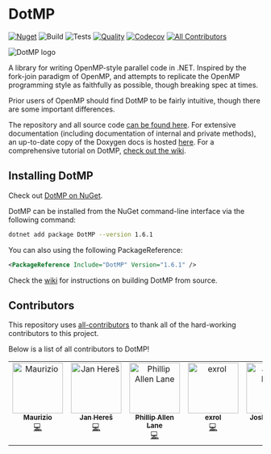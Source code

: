 # DotMP

[![Nuget](https://img.shields.io/nuget/v/DotMP.svg?style=flat-square)](https://www.nuget.org/packages/DotMP)
![Build](https://github.com/computablee/DotMP/actions/workflows/compile.yml/badge.svg)
![Tests](https://github.com/computablee/DotMP/actions/workflows/integration.yml/badge.svg)
[![Quality](https://github.com/computablee/DotMP/actions/workflows/lint.yml/badge.svg)](https://github.com/marketplace/actions/super-linter)
[![Codecov](https://codecov.io/gh/computablee/DotMP/graph/badge.svg?token=MHAKXKRV1K)](https://codecov.io/gh/computablee/DotMP)
[![All Contributors](https://img.shields.io/github/all-contributors/computablee/DotMP?color=ee8449&style=flat-square)](#contributors)

![DotMP logo](https://raw.githubusercontent.com/computablee/DotMP/main/dotmp_logo.png)

A library for writing OpenMP-style parallel code in .NET.
Inspired by the fork-join paradigm of OpenMP, and attempts to replicate the OpenMP programming style as faithfully as possible, though breaking spec at times.

Prior users of OpenMP should find DotMP to be fairly intuitive, though there are some important differences.

The repository and all source code [can be found here](https://github.com/computablee/DotMP/tree/main).
For extensive documentation (including documentation of internal and private methods), an up-to-date copy of the Doxygen docs is hosted [here](https://computablee.github.io/DotMP/).
For a comprehensive tutorial on DotMP, [check out the wiki](https://github.com/computablee/DotMP/wiki).

## Installing DotMP

Check out [DotMP on NuGet](https://www.nuget.org/packages/DotMP).

DotMP can be installed from the NuGet command-line interface via the following command:
```sh
dotnet add package DotMP --version 1.6.1
```
You can also using the following PackageReference:
```xml
<PackageReference Include="DotMP" Version="1.6.1" />
```
Check the [wiki](https://github.com/computablee/DotMP/wiki#building-dotmp-from-source) for instructions on building DotMP from source.

## Contributors

This repository uses [all-contributors](https://github.com/all-contributors/all-contributors) to thank all of the hard-working contributors to this project.

Below is a list of all contributors to DotMP!

<!-- ALL-CONTRIBUTORS-LIST:START - Do not remove or modify this section -->
<!-- prettier-ignore-start -->
<!-- markdownlint-disable -->
<table>
  <tbody>
    <tr>
      <td align="center" valign="top" width="14.28%"><a href="https://github.com/MaurizioPz"><img src="https://avatars.githubusercontent.com/u/455216?v=4?s=100" width="100px;" alt="Maurizio"/><br /><sub><b>Maurizio</b></sub></a><br /><a href="https://github.com/computablee/DotMP/commits?author=MaurizioPz" title="Code">💻</a></td>
      <td align="center" valign="top" width="14.28%"><a href="https://janheres.eu"><img src="https://avatars.githubusercontent.com/u/74781187?v=4?s=100" width="100px;" alt="Jan Hereš"/><br /><sub><b>Jan Hereš</b></sub></a><br /><a href="https://github.com/computablee/DotMP/commits?author=HarryHeres" title="Code">💻</a></td>
      <td align="center" valign="top" width="14.28%"><a href="https://github.com/computablee"><img src="https://avatars.githubusercontent.com/u/20172521?v=4?s=100" width="100px;" alt="Phillip Allen Lane"/><br /><sub><b>Phillip Allen Lane</b></sub></a><br /><a href="https://github.com/computablee/DotMP/commits?author=computablee" title="Code">💻</a></td>
      <td align="center" valign="top" width="14.28%"><a href="https://github.com/exrol"><img src="https://avatars.githubusercontent.com/u/86170495?v=4?s=100" width="100px;" alt="exrol"/><br /><sub><b>exrol</b></sub></a><br /><a href="https://github.com/computablee/DotMP/commits?author=exrol" title="Code">💻</a></td>
      <td align="center" valign="top" width="14.28%"><a href="https://github.com/jestes15"><img src="https://avatars.githubusercontent.com/u/51448244?v=4?s=100" width="100px;" alt="Joshua Estes"/><br /><sub><b>Joshua Estes</b></sub></a><br /><a href="https://github.com/computablee/DotMP/commits?author=jestes15" title="Code">💻</a></td>
      <td align="center" valign="top" width="14.28%"><a href="https://www.bayoosoft.com/"><img src="https://avatars.githubusercontent.com/u/45914736?v=4?s=100" width="100px;" alt="blouflashdb"/><br /><sub><b>blouflashdb</b></sub></a><br /><a href="https://github.com/computablee/DotMP/commits?author=blouflashdb" title="Code">💻</a></td>
      <td align="center" valign="top" width="14.28%"><a href="https://github.com/Skenvy"><img src="https://avatars.githubusercontent.com/u/17214791?v=4?s=100" width="100px;" alt="Nathan Levett"/><br /><sub><b>Nathan Levett</b></sub></a><br /><a href="https://github.com/computablee/DotMP/commits?author=Skenvy" title="Code">💻</a></td>
    </tr>
  </tbody>
</table>

<!-- markdownlint-restore -->
<!-- prettier-ignore-end -->

<!-- ALL-CONTRIBUTORS-LIST:END -->

